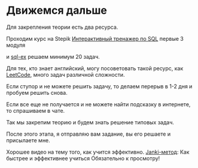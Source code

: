 # Движемся дальше

Для закрепления теории есть два ресурса.

Проходим курс на Stepik [Интерактивный тренажер по SQL](https://stepik.org/course/63054/syllabus)  первые 3 модуля

и [sql-ex](https://www.sql-ex.ru/) решаем минимум 20 задач.

Для тех, кто знает английский, могу посоветовать такой ресурс, как [LeetCode](https://leetcode.com/problemset/database/), много задач различной сложности.

Если ступор и не можете решить задачу, то делаем перерыв в 1-2 дня и пробуем решить снова.

Если все еще не получается и не можете найти подсказку в интернете, то спрашиваем в чате.

Так мы закрепим теорию и будем знать решение типовых задач.

После этого этапа, я отправляю вам задание, вы его решаете и присылаете мне.

Хорошее видео на тему того, как учится эффективно.
[Janki-метод](https://www.youtube.com/watch?v=_dbSRVa1Lxw&ab_channel=OlegMolchanov): Как быстрее и эффективнее учиться
Обязательно к просмотру!